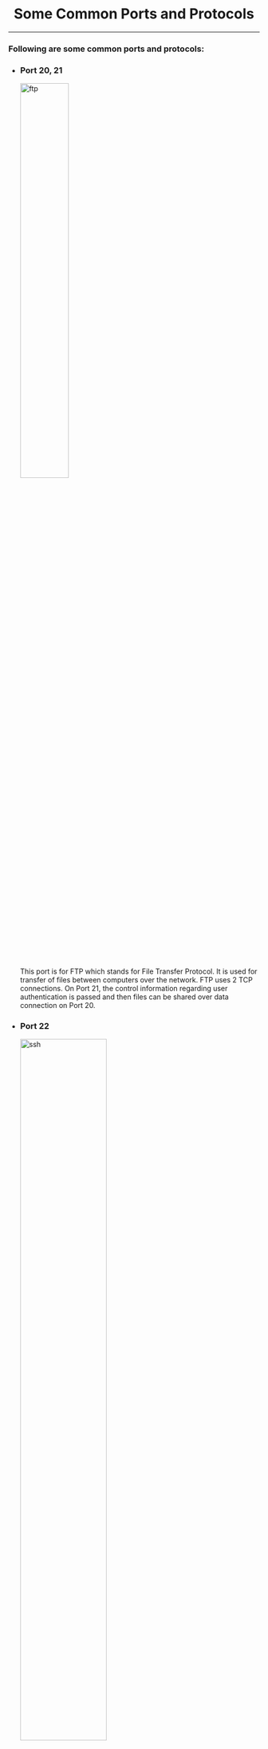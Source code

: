 <h1 align="center">Some Common Ports and Protocols</h1>
<hr>

<h3>Following are some common ports and protocols:</h3>

-   ### Port 20, 21

    <img
        src="https://blog.ipswitch.com/hs-fs/hubfs/ftp-diagram.png?width=750&height=378&name=ftp-diagram.png"
        alt="ftp"
        width="45%"
      />

    This port is for FTP which stands for File Transfer Protocol. It is
    used for transfer of files between computers over the network. FTP
    uses 2 TCP connections. On Port 21, the control information
    regarding user authentication is passed and then files can be shared
    over data connection on Port 20.

-   ### Port 22

    <img
        src="https://www.ssh.com/hubfs/Imported_Blog_Media/SSH_simplified_protocol_diagram-2.png"
        alt="ssh"
        width="60%"
      />

    This port is for SSH which stands for Secure Shell. It is used for
    generating a secure connection over some unsecured network. So,
    using ssh we can securely login to a remote machine, safely issue
    remote commands, etc. SSH uses a pair of public key and private key
    to enable a secure connection over the network.

-   ### Port 23

    <img
        src="https://networkinterview.com/wp-content/uploads/2019/06/WHAT-IS-TELNET.jpg"
        alt="telnet"
        width="55%"
      />

    This port is for Telnet protocol to remotely administer network
    devices. It is used for remote maintainence of networking
    communication devices such routers and switches.

-   ### Port 25

    <img
        src="https://cdn.educba.com/academy/wp-content/uploads/2019/07/smtp-protocol.png"
        alt="smtp"
        width="55%"
      />

    This port is for SMTP which stands for Simple Mail Transfer
    Protocol. It is used for delivering and receiving email messages
    over the Internet.

-   ### Port 53

    <img
        src="https://kinsta.com/wp-content/uploads/2018/05/what-is-dns.png"
        alt="dns"
        width="45%"
      />

    This port is for DNS which stands for Domain Name System Service.
    DNS basically helps to map the website names to their following IP
    addresses. This helps a normal user to remember only the domain name
    like facebook.com rather than facebook.com website IP Address, i.e.
    31.13.71.1

-   ### Port 80

    <img
        src="https://upload.wikimedia.org/wikipedia/commons/thumb/8/83/Internet1.svg/2000px-Internet1.svg.png"
        alt="http"
        width="35%"
      />

    This port is for HTTP which stands for Hyper Text Transfer Protocol.
    It is used for interacting with web resources in form of HTML files.
    This is used for transmitting and receiving hypertext messages
    between the client and the server.
    
-   ### Port 123

    <img
        src="https://www.grandmetric.com/wp-content/uploads/2018/12/network-time-protocol-ntp.jpg"
        alt="http"
        width="50%"
      />

    This port is for NTP which stands for Network Time Protocol.
    It is used for transmission and receiving accurate time sources over the network.
    It allows network devices to synchronize their clocks with a central source clock.

-   ### Port 194

    <img
        src="https://www.esds.co.in/blog/wp-content/uploads/2011/01/internet-relay-chat.jpg"
        alt="irc"
        width="45%"
      />

    This port is for IRC which stands for Internet Relay Chat. This
    Protocol is used for real-time chat messaging with between the
    computers connected on the Internet.

-   ### Port 443

    <img
        src="https://www.hallaminternet.com/assets/https.jpg"
        alt="https"
        width="35%"
      />

    This port is for HTTPS which stands for Hyper Text Transfer
    Protocol. This Protocol is works same as the HTTP protocol but in a
    secure way. The encrypted requests/responses are sent via the server
    and client so as to prevent Man-in-the-middle attacks


